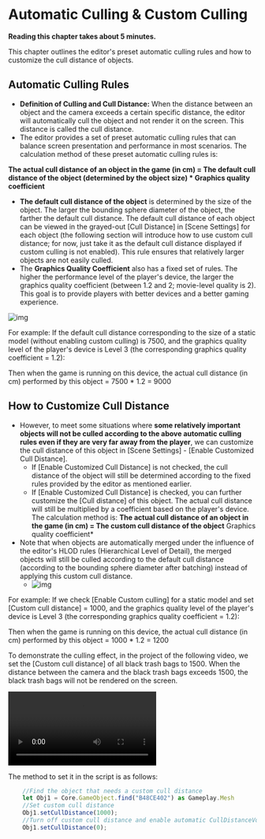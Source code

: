 # Automatic Culling & Custom Culling

**Reading this chapter takes about 5 minutes.**

This chapter outlines the editor's preset automatic culling rules and how to customize the cull distance of objects.

## Automatic Culling Rules

- **Definition of Culling and Cull Distance:** When the distance between an object and the camera exceeds a certain specific distance, the editor will automatically cull the object and not render it on the screen. This distance is called the cull distance. 
- The editor provides a set of preset automatic culling rules that can balance screen presentation and performance in most scenarios. The calculation method of these preset automatic culling rules is: 

**The actual cull distance of an object in the game (in cm) = The default cull distance of the object (determined by the object size) * Graphics quality coefficient** 

- **The default cull distance of the object** is determined by the size of the object. The larger the bounding sphere diameter of the object, the farther the default cull distance. The default cull distance of each object can be viewed in the grayed-out [Cull Distance] in [Scene Settings] for each object (the following section will introduce how to use custom cull distance; for now, just take it as the default cull distance displayed if custom culling is not enabled). This rule ensures that relatively larger objects are not easily culled. 
- The **Graphics Quality Coefficient** also has a fixed set of rules. The higher the performance level of the player's device, the larger the graphics quality coefficient (between 1.2 and 2; movie-level quality is 2). This goal is to provide players with better devices and a better gaming experience.

![img](https://arkimg-qn.ark.online/1701065663424-2.png)

For example: If the default cull distance corresponding to the size of a static model (without enabling custom culling) is 7500, and the graphics quality level of the player's device is Level 3 (the corresponding graphics quality coefficient = 1.2): 

Then when the game is running on this device, the actual cull distance (in cm) performed by this object = 7500 * 1.2 = 9000 

## How to Customize Cull Distance 

- However, to meet some situations where **some relatively important objects will not be culled according to the above automatic culling rules even if they are very far away from the player**, we can customize the cull distance of this object in [Scene Settings] - [Enable Customized Cull Distance]. 
  - If [Enable Customized Cull Distance] is not checked, the cull distance of the object will still be determined according to the fixed rules provided by the editor as mentioned earlier.
  - If [Enable Customized Cull Distance] is checked, you can further customize the [Cull distance] of this object. The actual cull distance will still be multiplied by a coefficient based on the player's device. The calculation method is: **The actual cull distance of an object in the game (in cm) = The custom cull distance of the object** Graphics quality coefficient*
- Note that when objects are automatically merged under the influence of the editor's HLOD rules (Hierarchical Level of Detail), the merged objects will still be culled according to the default cull distance (according to the bounding sphere diameter after batching) instead of applying this custom cull distance.
  - ![img](https://arkimg-qn.ark.online/1701065663424-1.png)

For example: If we check [Enable Custom culling] for a static model and set [Custom cull distance] = 1000, and the graphics quality level of the player's device is Level 3 (the corresponding graphics quality coefficient = 1.2): 

Then when the game is running on this device, the actual cull distance (in cm) performed by this object = 1000 * 1.2 = 1200 

To demonstrate the culling effect, in the project of the following video, we set the [Custom cull distance] of all black trash bags to 1500. When the distance between the camera and the black trash bags exceeds 1500, the black trash bags will not be rendered on the screen.

<video controls src="https://arkimg-qn.ark.online/20230508-103526.mp4"></video>

The method to set it in the script is as follows:

```TypeScript
    //Find the object that needs a custom cull distance
    let Obj1 = Core.GameObject.find("B48CE402") as Gameplay.Mesh
    //Set custom cull distance
    Obj1.setCullDistance(1000);
    //Turn off custom cull distance and enable automatic CullDistanceVolume function
    Obj1.setCullDistance(0);
```